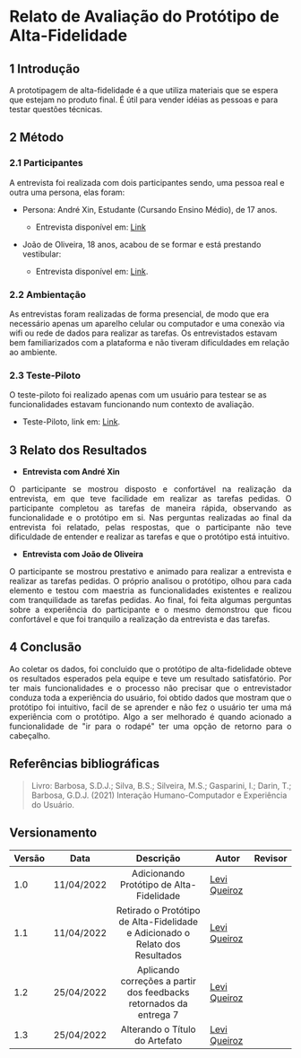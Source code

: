 # Relato de Avaliação do Protótipo de Alta-Fidelidade

## 1 Introdução
A prototipagem de alta-fidelidade é a que utiliza materiais que se espera que estejam no produto final. É útil para vender idéias as pessoas e para testar questões técnicas.

## 2 Método

### 2.1 Participantes
A entrevista foi realizada com dois participantes sendo, uma pessoa real e outra uma persona, elas foram:

- Persona: André Xin, Estudante (Cursando Ensino Médio), de 17 anos.
  - Entrevista disponível em: [Link](https://drive.google.com/file/d/1kIuPflvtlf1waKhGxtEszJdVhIzsBEy5/view?usp=sharing)

- João de Oliveira, 18 anos, acabou de se formar e está prestando vestibular:
  - Entrevista disponível em: [Link](https://drive.google.com/file/d/1hvZRBmkLqxYidxwP4LkGGR0ozeQW2CJa/view?usp=sharing).

### 2.2 Ambientação
As entrevistas foram realizadas de forma presencial, de modo que era necessário apenas um aparelho celular ou computador e uma conexão via wifi ou rede de dados para realizar as tarefas. Os entrevistados estavam bem familiarizados com a plataforma e não tiveram dificuldades em relação ao ambiente. 

### 2.3 Teste-Piloto

O teste-piloto foi realizado apenas com um usuário para testear se as funcionalidades estavam funcionando num contexto de avaliação.

- Teste-Piloto, link em: [Link](https://drive.google.com/file/d/1VcGTIc3mSbp1N8Pcp3y5FhEEna3k7H4p/view?usp=sharing).


## 3 Relato dos Resultados

- **Entrevista com André Xin**
<div style="text-align: justify">
O participante se mostrou disposto e confortável na realização da entrevista, em que teve facilidade em realizar as tarefas pedidas. O participante completou as tarefas de maneira rápida, observando as funcionalidade e o protótipo em si. Nas perguntas realizadas ao final da entrevista foi relatado, pelas respostas, que o participante não teve dificuldade de entender e realizar as tarefas e que o protótipo está intuitivo.
</div>

- **Entrevista com João de Oliveira**
<div style="text-align: justify">
O participante se mostrou prestativo e animado para realizar a entrevista e realizar as tarefas pedidas. O próprio analisou o protótipo, olhou para cada elemento e testou com maestria as funcionalidades existentes e realizou com tranquilidade as tarefas pedidas. Ao final, foi feita algumas perguntas sobre a experiência do participante e o mesmo demonstrou que ficou confortável e que foi tranquilo a realização da entrevista e das tarefas.
</div>

## 4 Conclusão
<div style="text-align: justify">
Ao coletar os dados, foi concluido que o protótipo de alta-fidelidade obteve os resultados esperados pela equipe e teve um resultado satisfatório. Por ter mais funcionalidades e o processo não precisar que o entrevistador conduza toda a experiência do usuário, foi obtido dados que mostram que o protótipo foi intuitivo, facil de se aprender e não fez o usuário ter uma má experiência com o protótipo. Algo a ser melhorado é quando acionado a funcionalidade de "ir para o rodapé" ter uma opção de retorno para o cabeçalho.
</div>

## Referências bibliográficas
> Livro: Barbosa, S.D.J.; Silva, B.S.; Silveira, M.S.; Gasparini, I.; Darin, T.; Barbosa, G.D.J. (2021) Interação Humano-Computador e Experiência do Usuário. 

## Versionamento
|Versão|Data|Descrição|Autor|Revisor|
|------|----|:---------:|-----|-----|
|1.0|11/04/2022|Adicionando Protótipo de Alta-Fidelidade|[Levi Queiroz](github.com/LeviQ27)||
|1.1|11/04/2022|Retirado o Protótipo de Alta-Fidelidade e Adicionado o Relato dos Resultados|[Levi Queiroz](github.com/LeviQ27)||
|1.2|25/04/2022| Aplicando correções a partir dos feedbacks retornados da entrega 7 | [Levi Queiroz](https://github.com/LeviQ27)||
|1.3|25/04/2022| Alterando o Título do Artefato | [Levi Queiroz](https://github.com/LeviQ27)||
